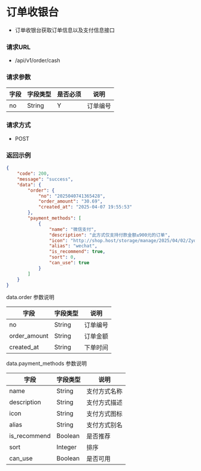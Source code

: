 # 订单收银台

* 订单收银台获取订单信息以及支付信息接口

### 请求URL

* /api/v1/order/cash

### 请求参数

| 字段              | 字段类型    | 是否必须 | 说明   |
|-----------------|---------|------|------|
| no              | String  | Y    | 订单编号 |

### 请求方式
* POST

### 返回示例

```json
{
    "code": 200,
    "message": "success",
    "data": {
        "order": {
            "no": "2025040741365428",
            "order_amount": "30.69",
            "created_at": "2025-04-07 19:55:53"
        },
        "payment_methods": [
            {
                "name": "微信支付",
                "description": "此方式仅支持付款金额≤900元的订单",
                "icon": "http://shop.host/storage/manage/2025/04/02/Zyd93rqYDmIFOb3ICSoqjt9awR2dcaIC3OLdbwaH.png",
                "alias": "wechat",
                "is_recommend": true,
                "sort": 0,
                "can_use": true
            }
        ]
    }
}
```

data.order 参数说明

| 字段           | 字段类型   | 说明   |
|--------------|--------|------|
| no           | String | 订单编号 |
| order_amount | String | 订单金额 |
| created_at   | String | 下单时间 |

data.payment_methods 参数说明

| 字段           | 字段类型    | 说明     |
|--------------|---------|--------|
| name         | String  | 支付方式名称 |
| description  | String  | 支付方式描述 |
| icon         | String  | 支付方式图标 |
| alias        | String  | 支付方式别名 |
| is_recommend | Boolean | 是否推荐   |
| sort         | Integer | 排序     |
| can_use      | Boolean | 是否可用   |


